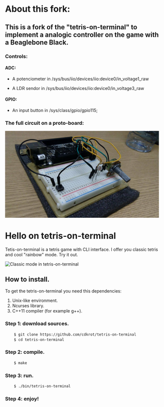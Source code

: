 # About this fork:

## This is a fork of the "tetris-on-terminal" to implement a analogic controller on the game with a Beaglebone Black.

### Controls:

#### ADC:

- A potenciometer in /sys/bus/iio/devices/iio:device0/in_voltage1_raw

- A LDR sendor in /sys/bus/iio/devices/iio:device0/in_voltage3_raw

#### GPIO:

- An input button in /sys/class/gpio/gpio115;

### The full circuit on a proto-board:

![Controller on Beaglebone Black](./image2.jpg)

# Hello on tetris-on-terminal
Tetis-on-terminal is a tetris game with CLI interface. I offer you classic tetris and cool "rainbow" mode. Try it out.

![Classic mode in tetris-on-terminal](./image.png)

## How to install.

To get the tetris-on-terminal you need this dependencies:

1. Unix-like environment.
2. Ncurses library.
3. C++11 compiler (for example g++).

### Step 1: download sources.
```sh
    $ git clone https://github.com/cdkrot/tetris-on-terminal
    $ cd tetris-on-terminal
```

### Step 2: compile.
```sh
    $ make
```

### Step 3: run.
```sh
    $ ./bin/tetris-on-terminal
```

### Step 4: enjoy!
